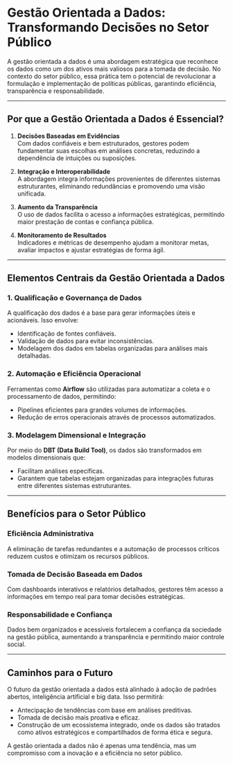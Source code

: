 # Gestão Orientada a Dados: Transformando Decisões no Setor Público

A gestão orientada a dados é uma abordagem estratégica que reconhece os dados como um dos ativos mais valiosos para a tomada de decisão. No contexto do setor público, essa prática tem o potencial de revolucionar a formulação e implementação de políticas públicas, garantindo eficiência, transparência e responsabilidade.

---

## Por que a Gestão Orientada a Dados é Essencial?

1. **Decisões Baseadas em Evidências**  
   Com dados confiáveis e bem estruturados, gestores podem fundamentar suas escolhas em análises concretas, reduzindo a dependência de intuições ou suposições.

2. **Integração e Interoperabilidade**  
   A abordagem integra informações provenientes de diferentes sistemas estruturantes, eliminando redundâncias e promovendo uma visão unificada.

3. **Aumento da Transparência**  
   O uso de dados facilita o acesso a informações estratégicas, permitindo maior prestação de contas e confiança pública.

4. **Monitoramento de Resultados**  
   Indicadores e métricas de desempenho ajudam a monitorar metas, avaliar impactos e ajustar estratégias de forma ágil.

---

## Elementos Centrais da Gestão Orientada a Dados

### 1. **Qualificação e Governança de Dados**

A qualificação dos dados é a base para gerar informações úteis e acionáveis. Isso envolve:

- Identificação de fontes confiáveis.
- Validação de dados para evitar inconsistências.
- Modelagem dos dados em tabelas organizadas para análises mais detalhadas.

### 2. **Automação e Eficiência Operacional**

Ferramentas como **Airflow** são utilizadas para automatizar a coleta e o processamento de dados, permitindo:

- Pipelines eficientes para grandes volumes de informações.
- Redução de erros operacionais através de processos automatizados.

### 3. **Modelagem Dimensional e Integração**

Por meio do **DBT (Data Build Tool)**, os dados são transformados em modelos dimensionais que:

- Facilitam análises específicas.
- Garantem que tabelas estejam organizadas para integrações futuras entre diferentes sistemas estruturantes.

---

## Benefícios para o Setor Público

### Eficiência Administrativa

A eliminação de tarefas redundantes e a automação de processos críticos reduzem custos e otimizam os recursos públicos.

### Tomada de Decisão Baseada em Dados

Com dashboards interativos e relatórios detalhados, gestores têm acesso a informações em tempo real para tomar decisões estratégicas.

### Responsabilidade e Confiança

Dados bem organizados e acessíveis fortalecem a confiança da sociedade na gestão pública, aumentando a transparência e permitindo maior controle social.

---

## Caminhos para o Futuro

O futuro da gestão orientada a dados está alinhado à adoção de padrões abertos, inteligência artificial e big data. Isso permitirá:

- Antecipação de tendências com base em análises preditivas.
- Tomada de decisão mais proativa e eficaz.
- Construção de um ecossistema integrado, onde os dados são tratados como ativos estratégicos e compartilhados de forma ética e segura.

A gestão orientada a dados não é apenas uma tendência, mas um compromisso com a inovação e a eficiência no setor público.
